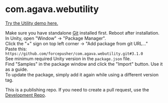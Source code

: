 # com.agava.webutility  
  
[Try the Utility demo here.](https://yandex.ru/games/app/223980?draft=true)  
  
Make sure you have standalone [Git](https://git-scm.com/downloads) installed first. Reboot after installation.  
In Unity, open "Window" -> "Package Manager".  
Click the "+" sign on top left corner -> "Add package from git URL..."  
Paste this: `https://github.com/forcepusher/com.agava.webutility.git#3.1.0`  
See minimum required Unity version in the `package.json` file.  
Find "Samples" in the package window and click the "Import" button. Use it as a guide.  
To update the package, simply add it again while using a different version tag.  
  
This is a publishing repo. If you need to create a pull request, use the [Development Repo](https://github.com/forcepusher/UnityWebUtility).

